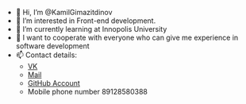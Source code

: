 - 👋 Hi, I’m @KamilGimazitdinov
- 👀 I’m interested in Front-end development.
- 🌱 I’m currently learning at Innopolis University
- 💞️ I want to cooperate with everyone who can give me experience in software development
- 📫 Contact details:
  - [VK](https://vk.com/dobryi_kam) 
  - [Mail](kgimazitdinov@gmail.com) 
  - [GitHub Account](github.com/KamilGimazitdinov)
  - Mobile phone number 89128580388

<!---
KamilGimazitdinov/KamilGimazitdinov is a ✨ special ✨ repository because its `README.md` (this file) appears on your GitHub profile.
You can click the Preview link to take a look at your changes.
--->
